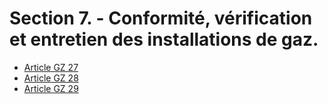# Section 7. - Conformité, vérification et entretien des installations de gaz.

- [Article GZ 27](article-gz-27.md)
- [Article GZ 28](article-gz-28.md)
- [Article GZ 29](article-gz-29.md)
